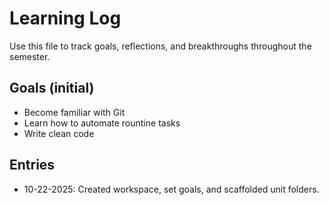 # Learning Log

Use this file to track goals, reflections, and breakthroughs throughout the semester.

## Goals (initial)
- Become familiar with Git
- Learn how to automate rountine tasks
- Write clean code

## Entries
- 10-22-2025: Created workspace, set goals, and scaffolded unit folders.
